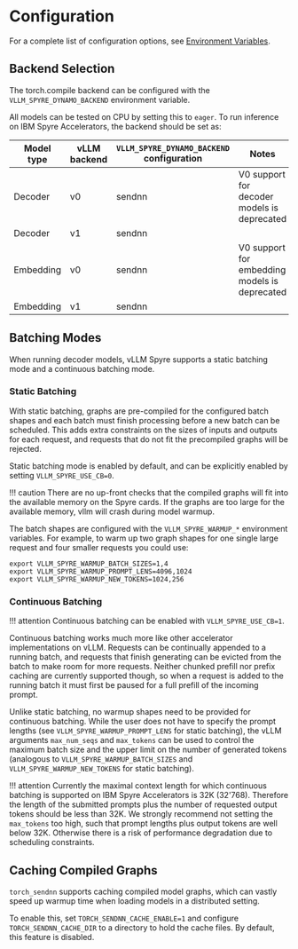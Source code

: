 # Configuration

For a complete list of configuration options, see [Environment Variables](env_vars.md).

## Backend Selection

The torch.compile backend can be configured with the `VLLM_SPYRE_DYNAMO_BACKEND` environment variable.

All models can be tested on CPU by setting this to `eager`.
To run inference on IBM Spyre Accelerators, the backend should be set as:

| Model type | vLLM backend | `VLLM_SPYRE_DYNAMO_BACKEND` configuration | Notes |
| --- | --- | --- | --- |
| Decoder | v0 | sendnn | V0 support for decoder models is deprecated |
| Decoder | v1 | sendnn | |
| Embedding | v0 | sendnn | V0 support for embedding models is deprecated|
| Embedding | v1 | sendnn | |

## Batching Modes

When running decoder models, vLLM Spyre supports a static batching mode and a continuous batching mode.

### Static Batching

With static batching, graphs are pre-compiled for the configured batch shapes and each batch must finish processing before a new batch can be scheduled. This adds extra constraints on the sizes of inputs and outputs for each request, and requests that do not fit the precompiled graphs will be rejected.

Static batching mode is enabled by default, and can be explicitly enabled by setting `VLLM_SPYRE_USE_CB=0`.

!!! caution
    There are no up-front checks that the compiled graphs will fit into the available memory on the Spyre cards. If the graphs are too large for the available memory, vllm will crash during model warmup.

The batch shapes are configured with the `VLLM_SPYRE_WARMUP_*` environment variables. For example, to warm up two graph shapes for one single large request and four smaller requests you could use:

```shell
export VLLM_SPYRE_WARMUP_BATCH_SIZES=1,4
export VLLM_SPYRE_WARMUP_PROMPT_LENS=4096,1024
export VLLM_SPYRE_WARMUP_NEW_TOKENS=1024,256
```

### Continuous Batching

!!! attention
    Continuous batching can be enabled with `VLLM_SPYRE_USE_CB=1`.

Continuous batching works much more like other accelerator implementations on vLLM. Requests can be continually appended to a running batch, and requests that finish generating can be evicted from the batch to make room for more requests. Neither chunked prefill nor prefix caching are currently supported though, so when a request is added to the running batch it must first be paused for a full prefill of the incoming prompt.

Unlike static batching, no warmup shapes need to be provided for continuous batching. While the user does not have to specify the prompt lengths (see `VLLM_SPYRE_WARMUP_PROMPT_LENS` for static batching), the vLLM arguments `max_num_seqs` and `max_tokens` can be used to control the maximum batch size and the upper limit on the number of generated tokens (analogous to `VLLM_SPYRE_WARMUP_BATCH_SIZES` and `VLLM_SPYRE_WARMUP_NEW_TOKENS` for static batching).

!!! attention
    Currently the maximal context length for which continuous batching is supported on IBM Spyre Accelerators is 32K (32'768). Therefore the length of the submitted prompts plus the number of requested output tokens should be less than 32K. We strongly recommend not setting the `max_tokens` too high, such that prompt lengths plus output tokens are well below 32K. Otherwise there is a risk of performance degradation due to scheduling constraints.

## Caching Compiled Graphs

`torch_sendnn` supports caching compiled model graphs, which can vastly speed up warmup time when loading models in a distributed setting.

To enable this, set `TORCH_SENDNN_CACHE_ENABLE=1` and configure `TORCH_SENDNN_CACHE_DIR` to a directory to hold the cache files. By default, this feature is disabled.
